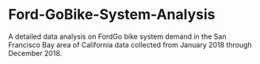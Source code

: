 # Ford-GoBike-System-Analysis
A detailed data analysis on FordGo bike system demand in the San Francisco Bay area of California data collected from January 2018 through December 2018.
